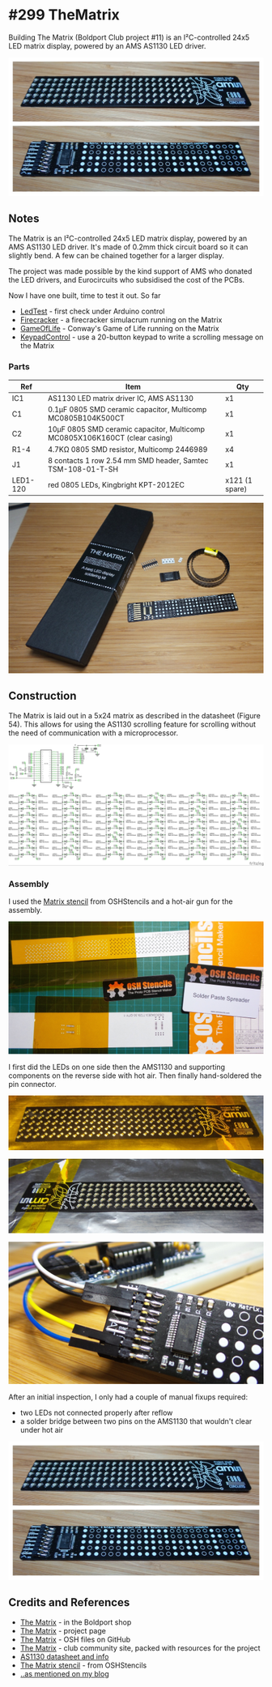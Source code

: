 # #299 TheMatrix

Building The Matrix (Boldport Club project #11) is an I²C-controlled 24x5 LED matrix display, powered by an AMS AS1130 LED driver.

![Build](./assets/TheMatrix_build.jpg?raw=true)

## Notes

The Matrix is an I²C-controlled 24x5 LED matrix display, powered by an AMS AS1130 LED driver. It's made of 0.2mm thick circuit board so it can slightly bend. A few can be chained together for a larger display.

The project was made possible by the kind support of AMS who donated the LED drivers, and Eurocircuits who subsidised the cost of the PCBs.

Now I have one built, time to test it out. So far

* [LedTest](./LedTest) - first check under Arduino control
* [Firecracker](./Firecracker) - a firecracker simulacrum running on the Matrix
* [GameOfLife](./GameOfLife) - Conway's Game of Life running on the Matrix
* [KeypadControl](./KeypadControl) - use a 20-button keypad to write a scrolling message on the Matrix

### Parts

| Ref      | Item                                                                       |  Qty |
|----------|----------------------------------------------------------------------------|------|
| IC1      | AS1130 LED matrix driver IC, AMS AS1130                                    |   x1 |
|  C1      | 0.1µF 0805 SMD ceramic capacitor, Multicomp MC0805B104K500CT               |   x1 |
|  C2      | 10µF 0805 SMD ceramic capacitor, Multicomp MC0805X106K160CT (clear casing) |   x1 |
| R1-4     | 4.7KΩ 0805 SMD resistor, Multicomp 2446989                                 |   x4 |
|  J1      | 8 contacts 1 row 2.54 mm SMD header, Samtec TSM-108-01-T-SH                |   x1 |
| LED1-120 | red 0805 LEDs, Kingbright KPT-2012EC                                       | x121 (1 spare) |

![kit_unboxing](./assets/kit_unboxing.jpg?raw=true)

## Construction

The Matrix is laid out in a 5x24 matrix as described in the datasheet (Figure 54).
This allows for using the AS1130 scrolling feature for scrolling without the need of communication with a microprocessor.

![Schematic](./assets/TheMatrix_schematic.jpg?raw=true)

### Assembly

I used the [Matrix stencil](https://www.oshstencils.com/#projects/b0f4128d644cff5424abcb2829a05980179f08fc) from OSHStencils
and a hot-air gun for the assembly.

![kit_stencil](./assets/kit_stencil.jpg?raw=true)

I first did the LEDs on one side then the AMS1130 and supporting components on the reverse side with hot air.
Then finally hand-soldered the pin connector.

![kit_assembly_start](./assets/kit_assembly_start.jpg?raw=true)

![kit_assembly_led_placement](./assets/kit_assembly_led_placement.jpg?raw=true)

![kit_assembly_connector](./assets/kit_assembly_connector.jpg?raw=true)

After an initial inspection, I only had a couple of manual fixups required:

* two LEDs not connected properly after reflow
* a solder bridge between two pins on the AMS1130 that wouldn't clear under hot air

![Build](./assets/TheMatrix_build.jpg?raw=true)

## Credits and References

* [The Matrix](http://www.boldport.club/shop/product/687424508) - in the Boldport shop
* [The Matrix](http://boldport.com/matrix) - project page
* [The Matrix](https://github.com/boldport/thematrix) - OSH files on GitHub
* [The Matrix](http://community.boldport.club/projects/p11-thematrix/) - club community site, packed with resources for the project
* [AS1130 datasheet and info](http://ams.com/eng/Products/Power-Management/LED-Drivers/AS1130)
* [The Matrix stencil](https://www.oshstencils.com/#projects/b0f4128d644cff5424abcb2829a05980179f08fc) - from OSHStencils
* [..as mentioned on my blog](https://blog.tardate.com/2017/05/leap299-the-boldport-club-matrix.html)
